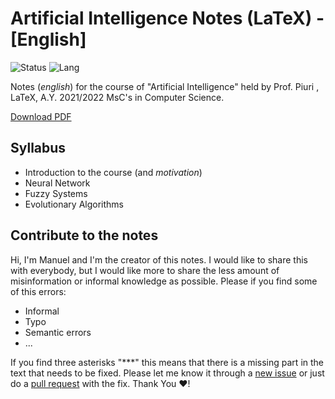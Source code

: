 # Artificial Intelligence Notes (LaTeX) - [English]

![Status](https://img.shields.io/badge/status-to%20fix-orange)
![Lang](https://img.shields.io/badge/lang-LaTeX%20-blue)

Notes (_english_) for the course of "Artificial Intelligence"
held by Prof. Piuri , LaTeX, A.Y. 2021/2022 MsC's in Computer Science.

[Download PDF](notex.pdf)

## Syllabus

- Introduction to the course (and _motivation_)
- Neural Network
- Fuzzy Systems
- Evolutionary Algorithms

## Contribute to the notes

Hi, I'm Manuel and I'm the creator of this notes. I would like to share this with everybody,
but I would like more to share the less amount of misinformation or informal knowledge as possible.
Please if you find some of this errors:

- Informal
- Typo
- Semantic errors
- ...

If you find three asterisks "\*\*\*" this means that there is a missing part in the text that
needs to be fixed. Please let me know it through a
[new issue](https://github.com/manuelpagliuca/artificial-intelligence/issues/new) or just
do a [pull request](https://github.com/manuelpagliuca/artificial-intelligence/pulls) with the fix. Thank You ❤!
